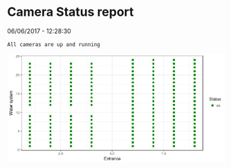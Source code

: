 Camera Status report
================
06/06/2017 - 12:28:30

    All cameras are up and running

![](camreport_files/figure-markdown_github/unnamed-chunk-2-1.png)
